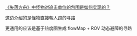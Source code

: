   
[《失落方舟》中怪物对追击单位的包围是如何实现的？](https://mp.weixin.qq.com/s/dRI3UbcUEPC47X0mH2jAow)

这边介绍的是怪物直接朝人跑的寻路

更通用的应该是基于热度图生成 flowMap + ROV 动态避障的寻路



